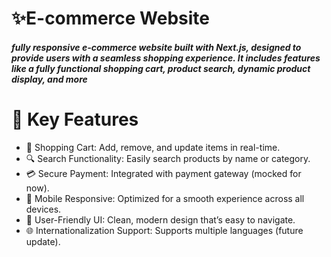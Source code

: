 # ✨E-commerce Website
##### fully responsive e-commerce website built with Next.js, designed to provide users with a seamless shopping experience. It includes features like a fully functional shopping cart, product search, dynamic product display, and more

# 🚀 Key Features
- 🛒 Shopping Cart: Add, remove, and update items in real-time.
- 🔍 Search Functionality: Easily search products by name or category.
- 💳 Secure Payment: Integrated with payment gateway (mocked for now).
- 📱 Mobile Responsive: Optimized for a smooth experience across all devices.
- 🎨 User-Friendly UI: Clean, modern design that’s easy to navigate.
- 🌐 Internationalization Support: Supports multiple languages (future update).

